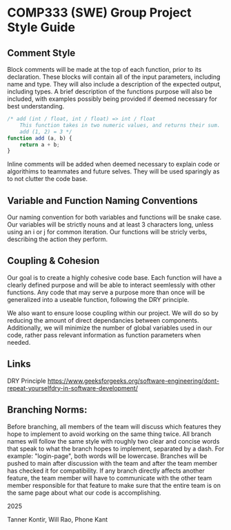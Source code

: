 # COMP333 (SWE) Group Project Style Guide

## Comment Style
Block comments will be made at the top of each function, prior to its declaration. These blocks will contain all of the input parameters, including name and type. They will also include a description of the expected output, including types. A brief description of the functions purpose will also be included, with examples possibly being provided if deemed necessary for best understanding. 
```js
/* add (int / float, int / float) => int / float
    This function takes in two numeric values, and returns their sum.
    add (1, 2) = 3 */
function add (a, b) {
    return a + b;
}
```
Inline comments will be added when deemed necessary to explain code or algorithims to teammates and future selves. They will be used sparingly as to not clutter the code base. 

## Variable and Function Naming Conventions
Our naming convention for both variables and functions will be snake case. Our variables will be strictly nouns and at least 3 characters long, unless using an i or j for common iteration. Our functions will be stricly verbs, describing the action they perform. 

## Coupling & Cohesion
Our goal is to create a highly cohesive code base. Each function will have a clearly defined purpose and will be able to interact seemlessly with other functions. Any code that may serve a purpose more than once will be generalized into a useable function, following the DRY principle.

We also want to ensure loose coupling within our project. We will do so by reducing the amount of direct dependancies between components. Additionally, we will minimize the number of global variables used in our code, rather pass relevant information as function parameters when needed. 

## Links
DRY Principle https://www.geeksforgeeks.org/software-engineering/dont-repeat-yourselfdry-in-software-development/

## Branching Norms: 

Before branching, all members of the team will discuss which features they hope to implement to avoid working on the same thing twice. All branch names will follow the same style with roughly two clear and concise words that speak to what the branch hopes to implement, separated by a dash. For example: "login-page", both words will be lowercase. Branches will be pushed to main after discussion with the team and after the team member has checked it for compatibility. If any branch directly affects another feature, the team member will have to communicate with the other team member responsible for that feature to make sure that the entire team is on the same page about what our code is accomplishing.

2025

Tanner Kontir,
Will Rao,
Phone Kant
